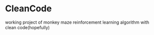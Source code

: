 # CleanCode
working project of monkey maze reinforcement learning algorithm with clean code(hopefully) 

